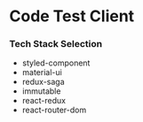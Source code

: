 # Code Test Client
### Tech Stack Selection
- styled-component
- material-ui
- redux-saga
- immutable
- react-redux
- react-router-dom
